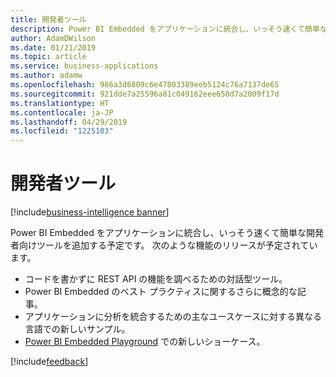 ```yaml
---
title: 開発者ツール
description: Power BI Embedded をアプリケーションに統合し、いっそう速くて簡単な開発者専用ツールをさらに追加する予定です。
author: AdamDWilson
ms.date: 01/21/2019
ms.topic: article
ms.service: business-applications
ms.author: adamw
ms.openlocfilehash: 986a3d6809c6e47803389eeb5124c76a7137de65
ms.sourcegitcommit: 921dde7a25596a81c049162eee650d7a2009f17d
ms.translationtype: HT
ms.contentlocale: ja-JP
ms.lasthandoff: 04/29/2019
ms.locfileid: "1225103"
---
```

#  <a name="developer-tools"></a>開発者ツール 
[!include[business-intelligence banner](../../includes/business-intelligence.md)]



Power BI Embedded をアプリケーションに統合し、いっそう速くて簡単な開発者向けツールを追加する予定です。 次のような機能のリリースが予定されています。 

-   コードを書かずに REST API の機能を調べるための対話型ツール。 
-   Power BI Embedded のベスト プラクティスに関するさらに概念的な記事。 
-   アプリケーションに分析を統合するための主なユースケースに対する異なる言語での新しいサンプル。 
-   [Power BI Embedded Playground](https://microsoft.github.io/PowerBI-JavaScript/demo/v2-demo/index.html) での新しいショーケース。 

[!include[feedback](../includes/service-feedback.md)]